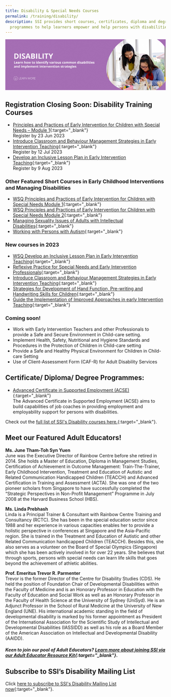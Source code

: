 ```yaml
---
title: Disability & Special Needs Courses
permalink: /training/disability/
description: SSI provides short courses, certificates, diploma and degree
  programmes to help learners empower and help persons with disabilities.
---
```

![Social Service Institute (SSI) Singapore - Disability Care / Special Needs Courses](/images/disability-banner.png)

## Registration Closing Soon: Disability Training Courses

-   [Principles and Practices of Early Intervention for Children with Special Needs – Module 1](https://iltms.ssi.gov.sg/registration/#/Course?coursecode=SDIS463){:target="_blank"}<br>Register by 23 Jun 2023
-   [Introduce Classroom and Behaviour Management Strategies in Early Intervention Teaching](https://iltms.ssi.gov.sg/registration/#/Course?coursecode=SDIS86){:target="_blank"}<br>Register by 12 Jul 2023
-   [Develop an Inclusive Lesson Plan in Early Intervention Teaching](https://iltms.ssi.gov.sg/registration/#/Course?coursecode=SDIS85){:target="_blank"}<br>Register by 9 Aug 2023

### **Other Featured Short Courses in Early Childhood Interventions and Managing Disabilities**
-   [WSQ Principles and Practices of Early Intervention for Children with Special Needs Module 1](https://iltms.ssi.gov.sg/registration/#/Course?coursecode=SDIS463){:target="_blank"}   
-  [WSQ Principles and Practices of Early Intervention for Children with Special Needs Module 2](https://iltms.ssi.gov.sg/registration/#/Course?coursecode=SDIS83){:target="_blank"}
- [Managing Sexuality Issues of Adults with Intellectual Disabilities](https://iltms.ssi.gov.sg/registration/#/Course?coursecode=SDIS6064){:target="_blank"}   
- [Working with Persons with Autism](https://iltms.ssi.gov.sg/registration/#/Course?coursecode=SDIS87){:target="_blank"}   

### New courses in 2023
- [WSQ Develop an Inclusive Lesson Plan in Early Intervention Teaching](https://iltms.ssi.gov.sg/registration/#/Course?coursecode=SDIS85){:target="_blank"}   
- [Reflexive Practice for Special Needs and Early Intervention Professionals](https://iltms.ssi.gov.sg/registration/#/Course?coursecode=SDIS88){:target="_blank"}   
- [Introduce Classroom and Behaviour Management Strategies in Early Intervention Teaching](https://iltms.ssi.gov.sg/registration/#/Course?coursecode=SDIS86){:target="_blank"}   
- [Strategies for Development of Hand Function, Pre-writing and Handwriting Skills for Children](https://iltms.ssi.gov.sg/registration/#/Course?coursecode=SDIS5789){:target="_blank"}
- [Guide the Implementation of Improved Approaches in early Intervention Teaching](https://iltms.ssi.gov.sg/registration/#/Course?coursecode=SDIS84){:target="_blank"} 

### Coming soon!

- Work with Early Intervention Teachers and other Professionals to provide a Safe and Secure Environment in Child-care setting. 
- Implement Health, Safety, Nutritional and Hygiene Standards and Procedures in the Protection of Children in Child-care setting 
- Provide a Safe and Healthy Physical Environment for Children in Child-care Setting 
- Use of Client-Assessment Form (CAF-R) for Adult Disability Services 

## **Certificate/ Diploma/ Degree Programmes:**

-  [Advanced Certificate in Supported Employment (ACSE)](/training/cet-programmes/advance-certificate-in-supported-employment/){:target="_blank"} 
<br>The Advanced Certificate in Supported Employment (ACSE) aims to build capabilities of job coaches in providing employment and employability support for persons with disabilities.  

Check out the [full list of SSI's Disability courses here.](https://iltms.ssi.gov.sg/registration#/Course){:target="_blank"}.

## Meet our Featured Adult Educators!

**Ms. June Tham-Toh Syn Yuen**  
June was the Executive Director of Rainbow Centre before she retired in 2014. She holds a Master of Education, Diploma in Management Studies, Certification of Achievement in Outcome Management: Train-The-Trainer, Early Childhood Intervention, Treatment and Education of Autistic and Related Communication Handicapped Children (TEACCH) and Advanced Certification in Training and Assessment (ACTA). She was one of the two pioneer scholars from Singapore to have successfully completed the “Strategic Perspectives in Non-Profit Management” Programme in July 2008 at the Harvard Business School (HBS).  
  
**Ms. Linda Prebhash**  
Linda is a Principal Trainer &amp; Consultant with Rainbow Centre Training and Consultancy (RCTC). She has been in the special education sector since 1988 and her experience in various capacities enables her to provide a holistic perspective in conferences at Singapore and the Asia-Pacific region. She is trained in the Treatment and Education of Autistic and other Related Communication handicapped Children (TEACCH). Besides this, she also serves as a volunteer on the Board of Special Olympics (Singapore) which she has been actively involved in for over 22 years. She believes that through sports, persons with special needs can learn life skills that goes beyond the achievement of athletic abilities.  
  
**Prof. Emeritus Trevor R. Parmenter**  
Trevor is the former Director of the Centre for Disability Studies (CDS). He held the position of Foundation Chair of Developmental Disabilities within the Faculty of Medicine and is an Honorary Professor in Education with the Faculty of Education and Social Work as well as an Honorary Professor in the Faculty of Health Science at the University of Sydney (UniSyd). He is an Adjunct Professor in the School of Rural Medicine at the University of New England (UNE). His international academic standing in the field of developmental disability is marked by his former appointment as President of the International Association for the Scientific Study of Intellectual and Developmental Disabilities (IASSIDD) as well as his role as a Board Member of the American Association on Intellectual and Developmental Disability (AAIDD).


##### Keen to join our pool of Adult Educators? [Learn more about joining SSI via our Adult Educator Resource Kit](https:/www.ssi.gov.sg/files/AE_Resource_Kit.pdf){:target="_blank"}.

## **Subscribe to SSI’s Disability Mailing List**

Click [here to subscribe to SSI's Disability Mailing List now](https://form.gov.sg/#!/62062a0f8cb95c001235e55d){:target="_blank"}.